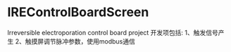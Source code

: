 # IREControlBoardScreen
Irreversible electroporation control board project
开发项包括: 1、触发信号产生 2、触摸屏调节脉冲参数，使用modbus通信

